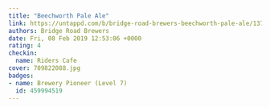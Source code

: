 ```yaml
---
title: "Beechworth Pale Ale"
link: https://untappd.com/b/bridge-road-brewers-beechworth-pale-ale/13726
authors: Bridge Road Brewers
date: Fri, 08 Feb 2019 12:53:06 +0000
rating: 4
checkin:
  name: Riders Cafe
cover: 709822088.jpg
badges:
- name: Brewery Pioneer (Level 7)
  id: 459994519
---
```

